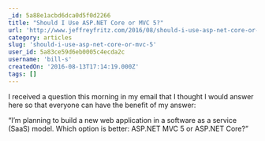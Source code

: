 ```yaml
---
_id: 5a88e1acbd6dca0d5f0d2266
title: "Should I Use ASP.NET Core or MVC 5?"
url: 'http://www.jeffreyfritz.com/2016/08/should-i-use-asp-net-core-or-mvc-5/'
category: articles
slug: 'should-i-use-asp-net-core-or-mvc-5'
user_id: 5a83ce59d6eb0005c4ecda2c
username: 'bill-s'
createdOn: '2016-08-13T17:14:19.000Z'
tags: []
---
```


I received a question this morning in my email that I thought I would answer here so that everyone can have the benefit of my answer:

“I’m planning to build a new web application in a software as a service (SaaS) model.  Which option is better: ASP.NET MVC 5 or ASP.NET Core?”
